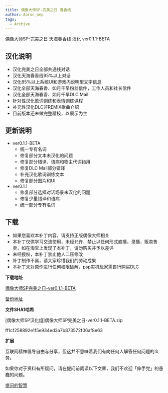 ```yaml
---
title: 偶像大师SP-完美之日 春香线
author: Aaron_nep
tags:
  - Archive
---
```


偶像大师SP-完美之日 天海春香线 汉化 ver0.1.1-BETA 

## 汉化说明

- 汉化完美之日全部共通线对话
- 汉化天海春香线95%以上对话
- 汉化85%以上系统UI和游戏内说明型文字信息
- 汉化全部天海春香、如月千早粉丝信件，工作人员和社长信件
- 汉化全部天海春香、如月千早DLC Mail
- 针对性汉化歌词训练和表情训练课程
- 补充性汉化DLC非REMIX歌曲介绍
- 目前版本还未做完整精校，以展示为主

## 更新说明

- ver0.1.1-BETA
  - 统一专有名词
  - 修复部分文本未汉化的问题
  - 修复部分错译、语病和物主代词错用
  - 修复DLC Mail部分错译
  - 补充汉化歌词训练文本
  - 修复部分图片和UI
- ver0.1.1
  - 修复部分选择对话场景未汉化的问题
  - 修复少量错译和语病
  - 统一部分专有名词

## 下载

-  如果您喜欢本补丁内容，请支持正版偶像大师相关
- 本补丁仅供学习交流使用，未经允许，禁止以任何形式直播，录播，贩卖售卖，如在淘宝上发现了本补丁，请勿购买并予以差评
- 未经授权，本补丁禁止他人二压修改
- 补丁制作不易，请大家珍惜我们的劳动成果
- 本补丁未对原作进行任何权限破解，psp实机玩家需自行购买DLC

**下载地址**

[偶像大师SP完美之日-ver0.1.1-BETA](https://mega.nz/folder/6o1kDTSA#VI7UdH_4x3jcUSkAvj19SQ)

[备份地址](https://onedrive.live.com/embed?resid=A0979A2B3CBCD633%21132&authkey=!AMMDZ8Vks-ticb4)

**文件SHA1哈希**

[偶像大师SP汉化组]偶像大师SP完美之日-ver0.1.1-BETA.zip

ff1cf258892e1f5e934ed3a7b873572f06af8e63

**扩展**

互联网精神倡导自由与分享，但这并不意味着我们有向任何人解答任何问题的义务。

如果你对于资料有所疑问，请在提问前阅读以下文章，我们不欢迎「伸手党」的愚蠢的问题。

[提问的智慧](https://github.com/ryanhanwu/How-To-Ask-Questions-The-Smart-Way/blob/main/README-zh_CN.md)

